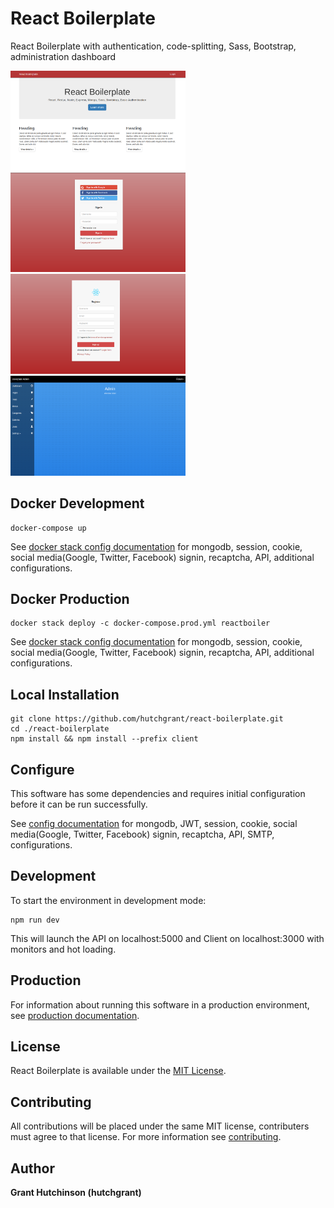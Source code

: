 # React Boilerplate

React Boilerplate with authentication, code-splitting,
Sass, Bootstrap, administration dashboard

<a href="https://github.com/hutchgrant/react-boilerplate/raw/master/docs/screenshots/screen_home.png"><img src="./docs/screenshots/screen_home.png" width="280px"></a>
<a href="https://github.com/hutchgrant/react-boilerplate/raw/master/docs/screenshots/screen_login.png"><img src="./docs/screenshots/screen_login.png" width="280px"></a>
<a href="https://github.com/hutchgrant/react-boilerplate/raw/master/docs/screenshots/screen_register.png"><img src="./docs/screenshots/screen_register.png" width="280px"></a>
<a href="https://github.com/hutchgrant/react-boilerplate/raw/master/docs/screenshots/screen_admin.png"><img src="./docs/screenshots/screen_admin.png" width="280px"></a>

## Docker Development

```
docker-compose up
```

See [docker stack config documentation](https://github.com/hutchgrant/react-boilerplate/blob/master/docs/README_CONFIG.md) for mongodb, session, cookie, social media(Google, Twitter,
Facebook) signin, recaptcha, API, additional configurations.

## Docker Production

```
docker stack deploy -c docker-compose.prod.yml reactboiler
```

See [docker stack config documentation](https://github.com/hutchgrant/react-boilerplate/blob/master/docs/README_CONFIG.md) for mongodb, session, cookie, social media(Google, Twitter,
Facebook) signin, recaptcha, API, additional configurations.

## Local Installation

```
git clone https://github.com/hutchgrant/react-boilerplate.git
cd ./react-boilerplate
npm install && npm install --prefix client
```

## Configure

This software has some dependencies and requires initial configuration before it
can be run successfully.

See
[config documentation](https://github.com/hutchgrant/react-boilerplate/blob/master/docs/README_CONFIG.md) for mongodb, JWT, session, cookie, social media(Google, Twitter,
Facebook) signin, recaptcha, API, SMTP, configurations.

## Development

To start the environment in development mode:

```
npm run dev
```

This will launch the API on localhost:5000 and Client on localhost:3000
with monitors and hot loading.

## Production

For information about running this software in a production environment, see
[production documentation](https://github.com/hutchgrant/react-boilerplate/blob/master/docs/README_PROD.md).

## License

React Boilerplate is available under the
[MIT License](https://github.com/hutchgrant/react-boilerplate/blob/master/LICENSE).

## Contributing

All contributions will be placed under the same MIT license, contributers must
agree to that license. For more information see
[contributing](https://github.com/hutchgrant/react-boilerplate/blob/master/CONTRIBUTING.md).

## Author

**Grant Hutchinson (hutchgrant)**
